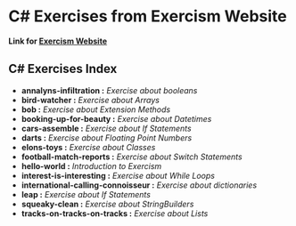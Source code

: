 # C# Exercises from Exercism Website

**Link for [Exercism Website](https://exercism.org/)**

## C# Exercises Index

+ **annalyns-infiltration :** *Exercise about booleans*
+ **bird-watcher :** *Exercise about Arrays*
+ **bob :** *Exercise about Extension Methods*
+ **booking-up-for-beauty :** *Exercise about Datetimes*
+ **cars-assemble :** *Exercise about If Statements*
+ **darts :** *Exercise about Floating Point Numbers*
+ **elons-toys :** *Exercise about Classes*
+ **football-match-reports :** *Exercise about Switch Statements*
+ **hello-world :** *Introduction to Exercism*
+ **interest-is-interesting :** *Exercise about While Loops*
+ **international-calling-connoisseur :** *Exercise about dictionaries*
+ **leap :** *Exercise about If Statements*
+ **squeaky-clean :** *Exercise about StringBuilders*
+ **tracks-on-tracks-on-tracks :** *Exercise about Lists*